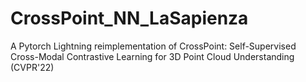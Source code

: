 # CrossPoint_NN_LaSapienza
A Pytorch Lightning reimplementation of CrossPoint: Self-Supervised Cross-Modal Contrastive Learning for 3D Point Cloud Understanding (CVPR'22)
